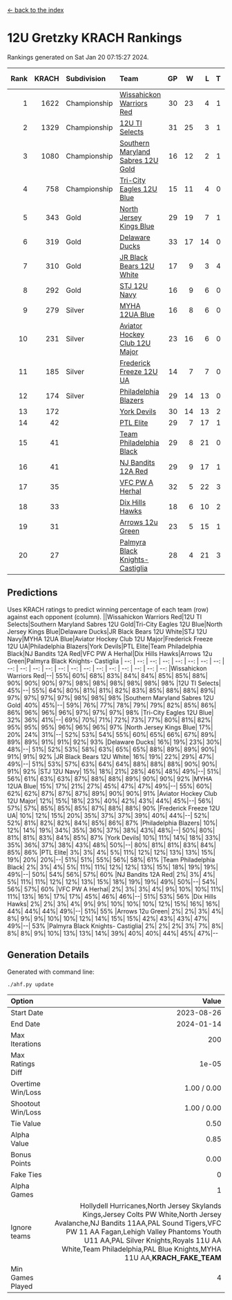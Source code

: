 [<- back to the index](readme.md)
# 12U Gretzky KRACH Rankings
Rankings generated on Sat Jan 20 07:15:27 2024.

Rank|KRACH|Subdivision|Team|GP|W|L|T|OTW|OTL|SoS|Exp Wins|Win Diff
---:|---:|:---|:---|---:|---:|---:|---:|---:|---:|---:|---:|---:
1|1622|Championship|[Wissahickon Warriors Red](https://gamesheetstats.com/seasons/3659/teams/140468/schedule)|30|23|4|1|2|0|359|26.3|-0.0
2|1329|Championship|[12U TI Selects](https://gamesheetstats.com/seasons/3659/teams/140450/schedule)|31|25|3|1|0|2|379|26.3|-0.0
3|1080|Championship|[Southern Maryland Sabres 12U Gold](https://gamesheetstats.com/seasons/3659/teams/140463/schedule)|16|12|2|1|0|1|450|13.3|-0.0
4|758|Championship|[Tri-City Eagles 12U Blue](https://gamesheetstats.com/seasons/3659/teams/140466/schedule)|15|11|4|0|0|0|421|11.8|-0.0
5|343|Gold|[North Jersey Kings Blue](https://gamesheetstats.com/seasons/3659/teams/140459/schedule)|29|19|7|1|2|0|218|22.4|0.0
6|319|Gold|[Delaware Ducks](https://gamesheetstats.com/seasons/3659/teams/140453/schedule)|33|17|14|0|2|0|419|19.8|-0.0
7|310|Gold|[JR Black Bears 12U White](https://gamesheetstats.com/seasons/3659/teams/140456/schedule)|17|9|3|4|0|1|410|11.8|-0.0
8|292|Gold|[STJ 12U Navy](https://gamesheetstats.com/seasons/3659/teams/140464/schedule)|16|9|6|0|1|0|357|10.8|-0.0
9|279|Silver|[MYHA 12UA Blue](https://gamesheetstats.com/seasons/3659/teams/140457/schedule)|16|8|6|0|1|1|458|9.8|-0.0
10|231|Silver|[Aviator Hockey Club 12U Major](https://gamesheetstats.com/seasons/3659/teams/140452/schedule)|23|16|6|0|1|0|179|17.9|0.0
11|185|Silver|[Frederick Freeze 12U UA](https://gamesheetstats.com/seasons/3659/teams/140455/schedule)|14|7|7|0|0|0|403|7.8|-0.0
12|174|Silver|[Philadelphia Blazers](https://gamesheetstats.com/seasons/3659/teams/140461/schedule)|29|14|13|0|1|1|414|15.8|-0.0
13|172||[York Devils](https://gamesheetstats.com/seasons/3659/teams/140469/schedule)|30|14|13|2|1|0|345|16.8|-0.0
14|42||[PTL Elite](https://gamesheetstats.com/seasons/3659/teams/140462/schedule)|29|7|17|1|2|2|286|10.4|0.0
15|41||[Team Philadelphia Black](https://gamesheetstats.com/seasons/3659/teams/140465/schedule)|29|8|21|0|0|0|269|8.9|0.0
16|41||[NJ Bandits 12A Red](https://gamesheetstats.com/seasons/3659/teams/140458/schedule)|29|9|17|1|0|2|261|10.4|0.0
17|35||[VFC PW A Herhal](https://gamesheetstats.com/seasons/3659/teams/140467/schedule)|32|5|22|3|1|1|336|8.3|-0.0
18|33||[Dix Hills Hawks](https://gamesheetstats.com/seasons/3659/teams/140454/schedule)|18|6|10|2|0|0|106|7.9|0.0
19|31||[Arrows 12u Green](https://gamesheetstats.com/seasons/3659/teams/140451/schedule)|23|5|15|1|2|0|199|8.4|0.0
20|27||[Palmyra Black Knights- Castiglia](https://gamesheetstats.com/seasons/3659/teams/140460/schedule)|28|4|21|3|0|0|432|6.4|0.0

## Predictions
Uses KRACH ratings to predict winning percentage of each team (row) against each opponent (column).
||Wissahickon Warriors Red|12U TI Selects|Southern Maryland Sabres 12U Gold|Tri-City Eagles 12U Blue|North Jersey Kings Blue|Delaware Ducks|JR Black Bears 12U White|STJ 12U Navy|MYHA 12UA Blue|Aviator Hockey Club 12U Major|Frederick Freeze 12U UA|Philadelphia Blazers|York Devils|PTL Elite|Team Philadelphia Black|NJ Bandits 12A Red|VFC PW A Herhal|Dix Hills Hawks|Arrows 12u Green|Palmyra Black Knights- Castiglia
| --: | --: | --: | --: | --: | --: | --: | --: | --: | --: | --: | --: | --: | --: | --: | --: | --: | --: | --: | --: | --: 
|Wissahickon Warriors Red|--| 55%| 60%| 68%| 83%| 84%| 84%| 85%| 85%| 88%| 90%| 90%| 90%| 97%| 98%| 98%| 98%| 98%| 98%| 98%
|12U TI Selects| 45%|--| 55%| 64%| 80%| 81%| 81%| 82%| 83%| 85%| 88%| 88%| 89%| 97%| 97%| 97%| 97%| 98%| 98%| 98%
|Southern Maryland Sabres 12U Gold| 40%| 45%|--| 59%| 76%| 77%| 78%| 79%| 79%| 82%| 85%| 86%| 86%| 96%| 96%| 96%| 97%| 97%| 97%| 98%
|Tri-City Eagles 12U Blue| 32%| 36%| 41%|--| 69%| 70%| 71%| 72%| 73%| 77%| 80%| 81%| 82%| 95%| 95%| 95%| 96%| 96%| 96%| 97%
|North Jersey Kings Blue| 17%| 20%| 24%| 31%|--| 52%| 53%| 54%| 55%| 60%| 65%| 66%| 67%| 89%| 89%| 89%| 91%| 91%| 92%| 93%
|Delaware Ducks| 16%| 19%| 23%| 30%| 48%|--| 51%| 52%| 53%| 58%| 63%| 65%| 65%| 88%| 89%| 89%| 90%| 91%| 91%| 92%
|JR Black Bears 12U White| 16%| 19%| 22%| 29%| 47%| 49%|--| 51%| 53%| 57%| 63%| 64%| 64%| 88%| 88%| 88%| 90%| 90%| 91%| 92%
|STJ 12U Navy| 15%| 18%| 21%| 28%| 46%| 48%| 49%|--| 51%| 56%| 61%| 63%| 63%| 87%| 88%| 88%| 89%| 90%| 90%| 92%
|MYHA 12UA Blue| 15%| 17%| 21%| 27%| 45%| 47%| 47%| 49%|--| 55%| 60%| 62%| 62%| 87%| 87%| 87%| 89%| 90%| 90%| 91%
|Aviator Hockey Club 12U Major| 12%| 15%| 18%| 23%| 40%| 42%| 43%| 44%| 45%|--| 56%| 57%| 57%| 85%| 85%| 85%| 87%| 88%| 88%| 90%
|Frederick Freeze 12U UA| 10%| 12%| 15%| 20%| 35%| 37%| 37%| 39%| 40%| 44%|--| 52%| 52%| 81%| 82%| 82%| 84%| 85%| 86%| 87%
|Philadelphia Blazers| 10%| 12%| 14%| 19%| 34%| 35%| 36%| 37%| 38%| 43%| 48%|--| 50%| 80%| 81%| 81%| 83%| 84%| 85%| 87%
|York Devils| 10%| 11%| 14%| 18%| 33%| 35%| 36%| 37%| 38%| 43%| 48%| 50%|--| 80%| 81%| 81%| 83%| 84%| 85%| 86%
|PTL Elite|  3%|  3%|  4%|  5%| 11%| 12%| 12%| 13%| 13%| 15%| 19%| 20%| 20%|--| 51%| 51%| 55%| 56%| 58%| 61%
|Team Philadelphia Black|  2%|  3%|  4%|  5%| 11%| 11%| 12%| 12%| 13%| 15%| 18%| 19%| 19%| 49%|--| 50%| 54%| 56%| 57%| 60%
|NJ Bandits 12A Red|  2%|  3%|  4%|  5%| 11%| 11%| 12%| 12%| 13%| 15%| 18%| 19%| 19%| 49%| 50%|--| 54%| 56%| 57%| 60%
|VFC PW A Herhal|  2%|  3%|  3%|  4%|  9%| 10%| 10%| 11%| 11%| 13%| 16%| 17%| 17%| 45%| 46%| 46%|--| 51%| 53%| 56%
|Dix Hills Hawks|  2%|  2%|  3%|  4%|  9%|  9%| 10%| 10%| 10%| 12%| 15%| 16%| 16%| 44%| 44%| 44%| 49%|--| 51%| 55%
|Arrows 12u Green|  2%|  2%|  3%|  4%|  8%|  9%|  9%| 10%| 10%| 12%| 14%| 15%| 15%| 42%| 43%| 43%| 47%| 49%|--| 53%
|Palmyra Black Knights- Castiglia|  2%|  2%|  2%|  3%|  7%|  8%|  8%|  8%|  9%| 10%| 13%| 13%| 14%| 39%| 40%| 40%| 44%| 45%| 47%|--

## Generation Details

Generated with command line:
```
./ahf.py update
```

| Option | Value |
| :----- | ----: |
| Start Date | 2023-08-26 |
| End Date | 2024-01-14 |
| Max Iterations | 200 |
| Max Ratings Diff | 1e-05 |
| Overtime Win/Loss | 1.00 / 0.00 |
| Shootout Win/Loss | 1.00 / 0.00 |
| Tie Value | 0.50 |
| Alpha Value | 0.85 |
| Bonus Points | 0.00 |
| Fake Ties | 0 |
| Alpha Games | 1 |
| Ignore teams | Hollydell Hurricanes,North Jersey Skylands Kings,Jersey Colts PW White,North Jersey Avalanche,NJ Bandits 11AA,PAL Sound Tigers,VFC PW 11 AA Fagan,Lehigh Valley Phantoms Youth U11 AA,PAL Silver Knights,Royals 11U AA White,Team Philadelphia,PAL Blue Knights,MYHA 11U AA,__KRACH_FAKE_TEAM__ |
| Min Games Played | 4 |

